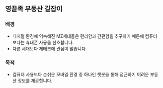 ## 영끌족 부동산 길잡이

### 배경
- 디지털 환경에 익숙해진 MZ세대들은 편리함과 간편함을 추구하기 때문에 컴퓨터 보다는 휴대폰 사용을 선호합니다.
- 다른 세대보다 제테크에 관심이 많습니다.
### 목적
- 컴퓨터 사용보다 손쉬운 모바일 환경 중 하나인 챗봇을 통해 접근하기 어려운 부동산 정보를 제공합니다.